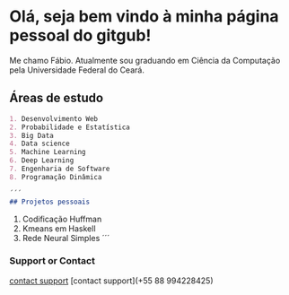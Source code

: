 # Olá, seja bem vindo à minha página pessoal do gitgub!
Me chamo Fábio. Atualmente sou graduando em Ciência da Computação pela Universidade Federal do Ceará.
## Áreas de estudo
```markdown
1. Desenvolvimento Web
2. Probabilidade e Estatística
3. Big Data
4. Data science
5. Machine Learning
6. Deep Learning
7. Engenharia de Software
8. Programação Dinâmica

´´´
## Projetos pessoais
```
1. Codificação Huffman
2. Kmeans em Haskell
3. Rede Neural Simples
´´´
### Support or Contact
[contact support](fabiosantos77738@gmail.com)
[contact support](+55 88 994228425)


